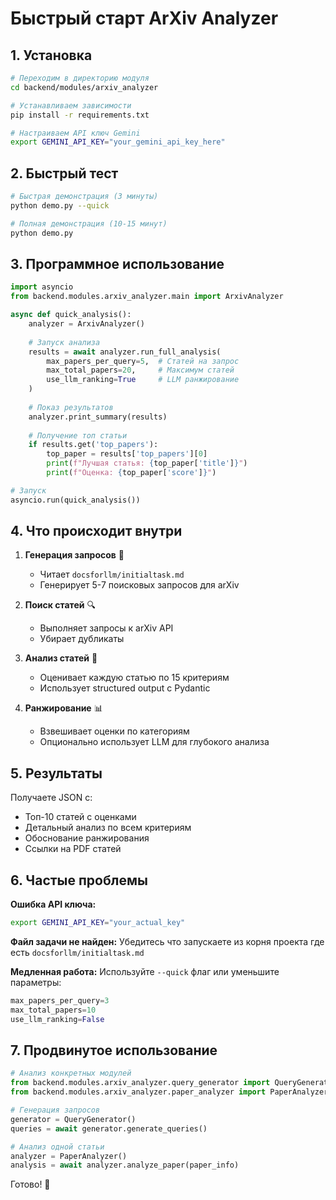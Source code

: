 # Быстрый старт ArXiv Analyzer

## 1. Установка

```bash
# Переходим в директорию модуля
cd backend/modules/arxiv_analyzer

# Устанавливаем зависимости  
pip install -r requirements.txt

# Настраиваем API ключ Gemini
export GEMINI_API_KEY="your_gemini_api_key_here"
```

## 2. Быстрый тест

```bash
# Быстрая демонстрация (3 минуты)
python demo.py --quick

# Полная демонстрация (10-15 минут)
python demo.py
```

## 3. Программное использование

```python
import asyncio
from backend.modules.arxiv_analyzer.main import ArxivAnalyzer

async def quick_analysis():
    analyzer = ArxivAnalyzer()
    
    # Запуск анализа
    results = await analyzer.run_full_analysis(
        max_papers_per_query=5,  # Статей на запрос
        max_total_papers=20,     # Максимум статей
        use_llm_ranking=True     # LLM ранжирование
    )
    
    # Показ результатов
    analyzer.print_summary(results)
    
    # Получение топ статьи
    if results.get('top_papers'):
        top_paper = results['top_papers'][0]
        print(f"Лучшая статья: {top_paper['title']}")
        print(f"Оценка: {top_paper['score']}")

# Запуск
asyncio.run(quick_analysis())
```

## 4. Что происходит внутри

1. **Генерация запросов** 📝
   - Читает `docsforllm/initialtask.md`
   - Генерирует 5-7 поисковых запросов для arXiv
   
2. **Поиск статей** 🔍
   - Выполняет запросы к arXiv API
   - Убирает дубликаты
   
3. **Анализ статей** 🧠
   - Оценивает каждую статью по 15 критериям
   - Использует structured output с Pydantic
   
4. **Ранжирование** 📊
   - Взвешивает оценки по категориям
   - Опционально использует LLM для глубокого анализа

## 5. Результаты

Получаете JSON с:
- Топ-10 статей с оценками
- Детальный анализ по всем критериям  
- Обоснование ранжирования
- Ссылки на PDF статей

## 6. Частые проблемы

**Ошибка API ключа:**
```bash
export GEMINI_API_KEY="your_actual_key"
```

**Файл задачи не найден:**
Убедитесь что запускаете из корня проекта где есть `docsforllm/initialtask.md`

**Медленная работа:**
Используйте `--quick` флаг или уменьшите параметры:
```python
max_papers_per_query=3
max_total_papers=10
use_llm_ranking=False
```

## 7. Продвинутое использование

```python
# Анализ конкретных модулей
from backend.modules.arxiv_analyzer.query_generator import QueryGenerator
from backend.modules.arxiv_analyzer.paper_analyzer import PaperAnalyzer

# Генерация запросов
generator = QueryGenerator() 
queries = await generator.generate_queries()

# Анализ одной статьи
analyzer = PaperAnalyzer()
analysis = await analyzer.analyze_paper(paper_info)
```

Готово! 🎉 